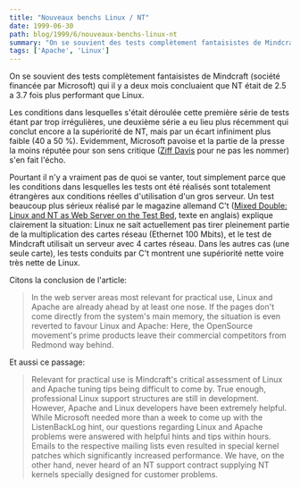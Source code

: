 ```yaml
---
title: "Nouveaux benchs Linux / NT"
date: 1999-06-30
path: blog/1999/6/nouveaux-benchs-linux-nt
summary: "On se souvient des tests complètement fantaisistes de Mindcraft (société financée par Microsoft) qui il y a deux mois concluaient que NT était de 2.5 a 3.7 fois plus performant que Linux."
tags: ['Apache', 'Linux']
---
```


<P>
On se souvient des tests complètement fantaisistes de Mindcraft (société
financée par Microsoft) qui il y a deux mois concluaient que
NT était de 2.5 a 3.7 fois plus performant que Linux.
</P>

<P>
Les conditions dans lesquelles s'était déroulée cette première série
de tests étant par trop irrégulières, une deuxième série a eu lieu
plus récemment qui conclut encore a la supériorité de NT, mais par un
écart infiniment plus faible (40 a 50 %). Evidemment, Microsoft pavoise
et la partie de la presse la moins réputée pour son sens critique (<A HREF="http://www.zdnet.fr/cgi-bin/a_actu.pl?File_ini=a_actu.zd&amp;ID=9889">Ziff
Davis</A> pour ne pas les nommer) s'en fait l'écho.
</P>

<P>
Pourtant il n'y a vraiment pas de quoi se vanter, tout simplement
parce que les conditions dans lesquelles les tests ont été réalisés
sont totalement étrangères aux conditions réelles d'utilisation d'un
gros serveur.  Un test beaucoup plus sérieux réalisé par le magazine
allemand C't (<A HREF="http://www.heise.de/ct/english//99/13/186-1/">Mixed
Double: Linux and NT as Web Server on the Test Bed</A>, texte en anglais)
explique clairement la situation: Linux ne sait actuellement pas tirer
pleinement partie de la multiplication des cartes réseau (Ethernet
100 Mbits), et le test de Mindcraft utilisait un serveur avec 4 cartes
réseau. Dans les autres cas (une seule carte), les tests conduits par
C't montrent une supériorité nette voire très nette de Linux.
</P>

<P>
Citons la conclusion de l'article:
</P>

<BLOCKQUOTE>
In the web server areas most relevant for practical use, Linux and Apache
are already ahead by at least one nose. If the pages don't come directly
from the system's main memory, the situation is even reverted to favour
Linux and Apache: Here, the OpenSource movement's prime products leave
their commercial competitors from Redmond way behind.
</BLOCKQUOTE>
<P>
Et aussi ce passage:
</P>

<BLOCKQUOTE>
Relevant for practical use is Mindcraft's critical assessment of Linux and
Apache tuning tips being difficult to come by. True enough, professional
Linux support structures are still in development. However, Apache and
Linux developers have been extremely helpful. While Microsoft needed
more than a week to come up with the ListenBackLog hint, our questions
regarding Linux and Apache problems were answered with helpful hints and
tips within hours.  Emails to the respective mailing lists even resulted
in special kernel patches which significantly increased performance. We
have, on the other hand, never heard of an NT support contract supplying
NT kernels specially designed for customer problems.
</BLOCKQUOTE>


